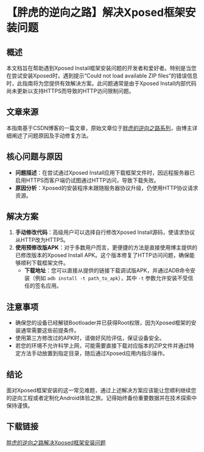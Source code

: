 # 【胖虎的逆向之路】解决Xposed框架安装问题

## 概述

本文档旨在帮助遇到Xposed Install框架安装问题的开发者和爱好者。特别是当您在尝试安装Xposed时，遇到提示“Could not load available ZIP files”的错误信息时，此指南将为您提供有效解决方案。此问题通常是由于Xposed Install内部代码尚未更新以支持HTTPS而导致的HTTP访问限制问题。

## 文章来源

本指南基于CSDN博客的一篇文章，原始文章位于[胖虎的逆向之路系列](https://blog.csdn.net/a_chaon/article/details/120832105)，由博主详细阐述了问题原因及手动修复方法。

## 核心问题与原因

- **问题描述**：在尝试通过Xposed Install应用下载框架文件时，因远程服务器已启用HTTPS而客户端仍试图通过HTTP访问，导致下载失败。
- **原因分析**：Xposed的安装程序未跟随服务器协议升级，仍使用HTTP协议请求资源。

## 解决方案

1. **手动修改代码**：高级用户可以选择自行修改Xposed Install源码，使请求协议从HTTP改为HTTPS。
2. **使用预修改版APK**：对于多数用户而言，更便捷的方法是直接使用博主提供的已修改版本的Xposed Install APK。这个版本修复了HTTP访问问题，确保能够顺利下载框架文件。
   - **下载地址**：您可以直接从提供的链接下载调试版APK，并通过ADB命令安装（例如 `adb install -t path_to_apk`），其中 `-t` 参数允许安装不受信任的签名应用。
   
## 注意事项

- 确保您的设备已经解锁Bootloader并已获得Root权限，因为Xposed框架的安装通常需要这些前提条件。
- 使用第三方修改过的APK时，请做好风险评估，保证设备安全。
- 若您的环境不允许科学上网，可能需要直接下载对应版本的ZIP文件并通过特定方法手动放置到指定目录，随后通过Xposed应用内指示操作。

## 结论

面对Xposed框架安装的这一常见难题，通过上述解决方案应该能让您顺利继续您的逆向工程或者定制化Android体验之旅。记得始终备份重要数据并在技术探索中保持谨慎。

## 下载链接

[胖虎的逆向之路解决Xposed框架安装问题](https://pan.quark.cn/s/8e65749176c6)